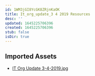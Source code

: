 ```yaml
---
id: 1WM3jGI8YcGK8ZRjnKaOK
title: It_org_update_3 4 2019 Resources
desc: ''
updated: 1645225706396
created: 1645225706396
stub: false
isDir: true
---
```

## Imported Assets
- [IT Org Update 3-4-2019.jpg](/assets/it-org-update-3-4-2019.jpg)

